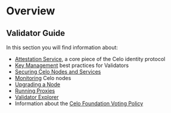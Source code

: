 # Overview

## Validator Guide

In this section you will find information about:

* [Attestation Service](attestation-service.md), a core piece of the Celo identity protocol
* [Key Management](summary/) best practices for Validators
* [Securing Celo Nodes and Services](securing-nodes-and-services.md)
* [Monitoring](monitoring.md) Celo nodes
* [Upgrading a Node](node-upgrades.md)
* [Running Proxies](https://github.com/celo-org/celo-monorepo/tree/1192085a22ea4a2e70a94cee32bbe4723ce83184/packages/docs/validator-guide/proxy.md)
* [Validator Explorer](validator-explorer.md)
* Information about the [Celo Foundation Voting Policy](celo-foundation-voting-policy.md)

